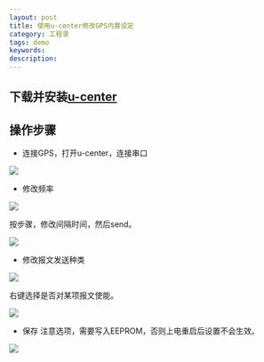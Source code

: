 ```yaml
---
layout: post
title: 使用u-center修改GPS内置设定
category: 工程录
tags: demo
keywords: 
description: 
---
```




## 下载并安装[u-center](http://pan.baidu.com/s/1skFwlZ3)

## 操作步骤
* 连接GPS，打开u-center，连接串口

![]({{site.zhehua.images}}/Engineering/ucenter/f28404e68360099fa60758ae27bd707b.png)

* 修改频率

![]({{site.zhehua.images}}/Engineering/ucenter/8b9446b3e0836cf4ad9ba036b4514de7.png)


按步骤，修改间隔时间，然后send。

![]({{site.zhehua.images}}/Engineering/ucenter/0ac3370505312b59af81ce1fcc1ad966.png)

* 修改报文发送种类

![]({{site.zhehua.images}}/Engineering/ucenter/47e88c97ff0776d8029dc3fec7df4770.png)


右键选择是否对某项报文使能。

![]({{site.zhehua.images}}/Engineering/ucenter/bee808e9c1d8103d37242977c3390d46.png)


* 保存
注意选项，需要写入EEPROM，否则上电重启后设置不会生效。

![]({{site.zhehua.images}}/Engineering/ucenter/9269c43fef1db870ce378e6d5c4816c2.png)


